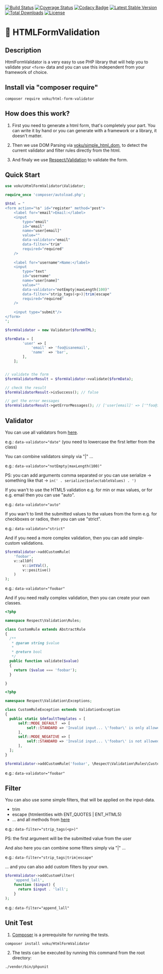 [![Build Status](https://travis-ci.org/voku/HtmlFormValidator.svg?branch=master)](https://travis-ci.org/voku/HtmlFormValidator)
[![Coverage Status](https://coveralls.io/repos/github/voku/HtmlFormValidator/badge.svg?branch=master)](https://coveralls.io/github/voku/HtmlFormValidator?branch=master)
[![Codacy Badge](https://api.codacy.com/project/badge/Grade/7527a5ffd2b945d38c0b580bbe3dfd93)](https://www.codacy.com/app/voku/HtmlFormValidator?utm_source=github.com&amp;utm_medium=referral&amp;utm_content=voku/HtmlFormValidator&amp;utm_campaign=Badge_Grade)
[![Latest Stable Version](https://poser.pugx.org/voku/html-form-validator/v/stable)](https://packagist.org/packages/voku/html-form-validator) 
[![Total Downloads](https://poser.pugx.org/voku/html-form-validator/downloads)](https://packagist.org/packages/voku/html-form-validator) 
[![License](https://poser.pugx.org/voku/html-form-validator/license)](https://packagist.org/packages/voku/html-form-validator)

# :flashlight: HTMLFormValidation 

## Description

HtmlFormValidator is a very easy to use PHP library that will help you 
to validate your ```<form>``` data and you can use this independent from your framework of choice.


## Install via "composer require"

```shell
composer require voku/html-form-validator
```


## How does this work?

1. First you need to generate a html form, that's completely your part. You can write it by hand or you can generate with a framework or a library, it doesn't matter.

2. Then we use DOM Parsing via [voku/simple_html_dom](https://github.com/voku/simple_html_dom), to detect the current validator and filter rules directly from the html.

3. And finaly we use [Respect/Validation](https://github.com/Respect/Validation) to validate the form.


## Quick Start

```php
use voku\HtmlFormValidator\Validator;

require_once 'composer/autoload.php';

$html = "
<form action="%s" id="register" method="post">
    <label for="email">Email:</label>
    <input
        type="email"
        id="email"
        name="user[email]"
        value=""
        data-validator="email"
        data-filter="trim"
        required="required"
    />
    
    <label for="username">Name:</label>
    <input
        type="text"
        id="username"
        name="user[name]"
        value=""
        data-validator="notEmpty|maxLength(100)"
        data-filter="strip_tags(<p>)|trim|escape"
        required="required"
    />
    
    <input type="submit"/>
</form>
";

$formValidator = new Validator($formHTML);

$formData = [
        'user' => [
            'email' => 'foo@isanemail',
            'name'  => 'bar',
        ],
    ];


// validate the form
$formValidatorResult = $formValidator->validate($formData);

// check the result
$formValidatorResult->isSuccess(); // false

// get the error messages
$formValidatorResult->getErrorMessages(); // ['user[email]' => ['"foo@isanemail" must be valid email']]    
```

## Validator

You can use all validators from [here](https://github.com/Respect/Validation/blob/1.1/docs/VALIDATORS.md).

e.g.: ```data-validator="date"``` (you need to lowercase the first letter from the class)

You can combine validators simply via "|" ...

e.g.: ```data-validator="notEmpty|maxLength(100)"```

PS: you can add arguments comma separated or you can use serialize -> something like that -> ```in(' . serialize($selectableValues) . ')```

If you wan't to use the HTML5 validation e.g. for min or max values, or for e.g. email then you can use "auto".

e.g.: ```data-validator="auto"```

If you wan't to limit the submitted values to the values from the form e.g. for checkboxes or radios, then you can use "strict".

e.g.: ```data-validator="strict"```

And if you need a more complex validation, then you can add simple-custom validations.

```php
$formValidator->addCustomRule(
    'foobar',
    v::allOf(
        v::intVal(),
        v::positive()
    )
);
```

e.g.: ```data-validator="foobar"```

And if you need really complex validation, then you can create your own classes.

```php
<?php

namespace Respect\Validation\Rules;

class CustomRule extends AbstractRule
{
  /**
   * @param string $value
   *
   * @return bool
   */
  public function validate($value)
  {
    return ($value === 'foobar');
  }

}
```

```php
<?php

namespace Respect\Validation\Exceptions;

class CustomRuleException extends ValidationException
{
  public static $defaultTemplates = [
      self::MODE_DEFAULT  => [
          self::STANDARD => 'Invalid input... \'foobar\' is only allowed here... ', // eg: must be string
      ],
      self::MODE_NEGATIVE => [
          self::STANDARD => 'Invalid input... \'foobar\' is not allowed here... ', // eg: must not be string
      ],
  ];
}
```

```php
$formValidator->addCustomRule('foobar', \Respect\Validation\Rules\CustomRule::class);
```

e.g.: ```data-validator="foobar"```


## Filter

You can also use some simple filters, that will be applied on the input-data.

- trim
- escape (htmlentities with ENT_QUOTES | ENT_HTML5)
- ... and all methods from [here](https://github.com/voku/portable-utf8/blob/master/README.md)

e.g.: ```data-filter="strip_tags(<p>)"```

PS: the first argument will be the submitted value from the user

And also here you can combine some filters simply via "|" ...

e.g.: ```data-filter="strip_tags|trim|escape"```

... and you can also add custom filters by your own.

```php
$formValidator->addCustomFilter(
    'append_lall',
    function ($input) {
      return $input . 'lall';
    }
);
```

e.g.: ```data-filter="append_lall"```


## Unit Test

1) [Composer](https://getcomposer.org) is a prerequisite for running the tests.

```
composer install voku/HtmlFormValidator
```

2) The tests can be executed by running this command from the root directory:

```bash
./vendor/bin/phpunit
```
